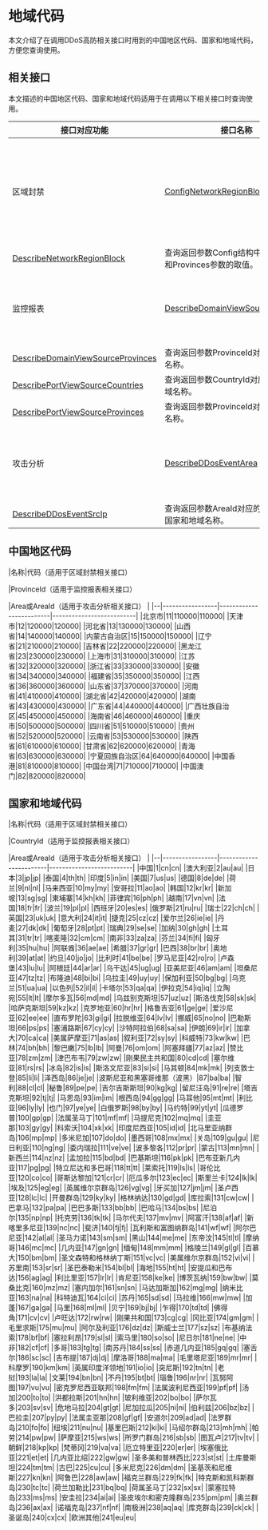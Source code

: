 # 地域代码

本文介绍了在调用DDoS高防相关接口时用到的中国地区代码、国家和地域代码，方便您查询使用。

## 相关接口

本文描述的中国地区代码、国家和地域代码适用于在调用以下相关接口时查询使用。

|接口对应功能|接口名称|使用场景|
|------|----|----|
|区域封禁|[ConfigNetworkRegionBlock](/intl.zh-CN/API参考/DDoS高防新BGP&国际/基础设施防护策略/ConfigNetworkRegionBlock.md)|查询请求参数Config结构中的Countries和Provinces参数的取值。|
|[DescribeNetworkRegionBlock](/intl.zh-CN/API参考/DDoS高防新BGP&国际/基础设施防护策略/DescribeNetworkRegionBlock.md)|查询返回参数Config结构中的Countries和Provinces参数的取值。|
|监控报表|[DescribeDomainViewSourceCountries](/intl.zh-CN/API参考/DDoS高防新BGP&国际/监控报表/DescribeDomainViewSourceCountries.md)|查询返回参数CountryId对应的国家和地域名称。|
|[DescribeDomainViewSourceProvinces](/intl.zh-CN/API参考/DDoS高防新BGP&国际/监控报表/DescribeDomainViewSourceProvinces.md)|查询返回参数ProvinceId对应的中国地区名称。|
|[DescribePortViewSourceCountries](/intl.zh-CN/API参考/DDoS高防新BGP&国际/监控报表/DescribePortViewSourceCountries.md)|查询返回参数CountryId对应的国家和地域名称。|
|[DescribePortViewSourceProvinces](/intl.zh-CN/API参考/DDoS高防新BGP&国际/监控报表/DescribePortViewSourceProvinces.md)|查询返回参数ProvinceId对应的中国地区名称。|
|攻击分析|[DescribeDDosEventArea]()|查询返回参数Area对应的中国地区、国家和地域名称。|
|[DescribeDDosEventSrcIp]()|查询返回参数AreaId对应的中国地区、国家和地域名称。|

## 中国地区代码

|名称|代码（适用于区域封禁相关接口）

|ProvinceId（适用于监控报表相关接口）

|Area或AreaId（适用于攻击分析相关接口） |
|--|-----------------|-------------------------|--------------------------|
|北京市|11|110000|110000|
|天津市|12|120000|120000|
|河北省|13|130000|130000|
|山西省|14|140000|140000|
|内蒙古自治区|15|150000|150000|
|辽宁省|21|210000|210000|
|吉林省|22|220000|220000|
|黑龙江省|23|230000|230000|
|上海市|31|310000|310000|
|江苏省|32|320000|320000|
|浙江省|33|330000|330000|
|安徽省|34|340000|340000|
|福建省|35|350000|350000|
|江西省|36|360000|360000|
|山东省|37|370000|370000|
|河南省|41|410000|410000|
|湖北省|42|420000|420000|
|湖南省|43|430000|430000|
|广东省|44|440000|440000|
|广西壮族自治区|45|450000|450000|
|海南省|46|460000|460000|
|重庆市|50|500000|500000|
|四川省|51|510000|510000|
|贵州省|52|520000|520000|
|云南省|53|530000|530000|
|陕西省|61|610000|610000|
|甘肃省|62|620000|620000|
|青海省|63|630000|630000|
|宁夏回族自治区|64|640000|640000|
|中国香港|81|810000|810000|
|中国台湾|71|710000|710000|
|中国澳门|82|820000|820000|

## 国家和地域代码

|名称|代码（适用于区域封禁相关接口）

|CountryId（适用于监控报表相关接口）

|Area或AreaId（适用于攻击分析相关接口） |
|--|-----------------|------------------------|--------------------------|
|中国|1|cn|cn|
|澳大利亚|2|au|au|
|日本|3|jp|jp|
|泰国|4|th|th|
|印度|5|in|in|
|美国|7|us|us|
|德国|8|de|de|
|荷兰|9|nl|nl|
|马来西亚|10|my|my|
|安哥拉|11|ao|ao|
|韩国|12|kr|kr|
|新加坡|13|sg|sg|
|柬埔寨|14|kh|kh|
|菲律宾|16|ph|ph|
|越南|17|vn|vn|
|法国|18|fr|fr|
|波兰|19|pl|pl|
|西班牙|20|es|es|
|俄罗斯|21|ru|ru|
|瑞士|22|ch|ch|
|英国|23|uk|uk|
|意大利|24|it|it|
|捷克|25|cz|cz|
|爱尔兰|26|ie|ie|
|丹麦|27|dk|dk|
|葡萄牙|28|pt|pt|
|瑞典|29|se|se|
|加纳|30|gh|gh|
|土耳其|31|tr|tr|
|喀麦隆|32|cm|cm|
|南非|33|za|za|
|芬兰|34|fi|fi|
|匈牙利|35|hu|hu|
|阿联酋|36|ae|ae|
|希腊|37|gr|gr|
|巴西|38|br|br|
|奥地利|39|at|at|
|约旦|40|jo|jo|
|比利时|41|be|be|
|罗马尼亚|42|ro|ro|
|卢森堡|43|lu|lu|
|阿根廷|44|ar|ar|
|乌干达|45|ug|ug|
|亚美尼亚|46|am|am|
|坦桑尼亚|47|tz|tz|
|布隆迪|48|bi|bi|
|乌拉圭|49|uy|uy|
|保加利亚|50|bg|bg|
|乌克兰|51|ua|ua|
|以色列|52|il|il|
|卡塔尔|53|qa|qa|
|伊拉克|54|iq|iq|
|立陶宛|55|lt|lt|
|摩尔多瓦|56|md|md|
|乌兹别克斯坦|57|uz|uz|
|斯洛伐克|58|sk|sk|
|哈萨克斯坦|59|kz|kz|
|克罗地亚|60|hr|hr|
|格鲁吉亚|61|ge|ge|
|爱沙尼亚|62|ee|ee|
|直布罗陀|63|gi|gi|
|拉脱维亚|64|lv|lv|
|挪威|65|no|no|
|巴勒斯坦|66|ps|ps|
|塞浦路斯|67|cy|cy|
|沙特阿拉伯|68|sa|sa|
|伊朗|69|ir|ir|
|加拿大|70|ca|ca|
|美属萨摩亚|71|as|as|
|叙利亚|72|sy|sy|
|科威特|73|kw|kw|
|巴林|74|bh|bh|
|黎巴嫩|75|lb|lb|
|阿曼|76|om|om|
|阿塞拜疆|77|az|az|
|赞比亚|78|zm|zm|
|津巴布韦|79|zw|zw|
|刚果民主共和国|80|cd|cd|
|塞尔维亚|81|rs|rs|
|冰岛|82|is|is|
|斯洛文尼亚|83|si|si|
|马其顿|84|mk|mk|
|列支敦士登|85|li|li|
|泽西岛|86|je|je|
|波斯尼亚和黑塞哥维那（波黑）|87|ba|ba|
|智利|88|cl|cl|
|秘鲁|89|pe|pe|
|吉尔吉斯斯坦|90|kg|kg|
|留尼汪岛|91|re|re|
|塔吉克斯坦|92|tj|tj|
|马恩岛|93|im|im|
|根西岛|94|gg|gg|
|马耳他|95|mt|mt|
|利比亚|96|ly|ly|
|也门|97|ye|ye|
|白俄罗斯|98|by|by|
|马约特|99|yt|yt|
|瓜德罗普|100|gp|gp|
|法属圣马丁|101|mf|mf|
|马提尼克|102|mq|mq|
|圭亚那|103|gy|gy|
|科索沃|104|xk|xk|
|印度尼西亚|105|id|id|
|北马里亚纳群岛|106|mp|mp|
|多米尼加|107|do|do|
|墨西哥|108|mx|mx|
|关岛|109|gu|gu|
|尼日利亚|110|ng|ng|
|委内瑞拉|111|ve|ve|
|波多黎各|112|pr|pr|
|蒙古|113|mn|mn|
|新西兰|114|nz|nz|
|孟加拉|115|bd|bd|
|巴基斯坦|116|pk|pk|
|巴布亚新几内亚|117|pg|pg|
|特立尼达和多巴哥|118|tt|tt|
|莱索托|119|ls|ls|
|哥伦比亚|120|co|co|
|哥斯达黎加|121|cr|cr|
|厄瓜多尔|123|ec|ec|
|斯里兰卡|124|lk|lk|
|埃及|125|eg|eg|
|英属维尔京群岛|126|vg|vg|
|牙买加|127|jm|jm|
|圣卢西亚|128|lc|lc|
|开曼群岛|129|ky|ky|
|格林纳达|130|gd|gd|
|库拉索|131|cw|cw|
|巴拿马|132|pa|pa|
|巴巴多斯|133|bb|bb|
|巴哈马|134|bs|bs|
|尼泊尔|135|np|np|
|托克劳|136|tk|tk|
|马尔代夫|137|mv|mv|
|阿富汗|138|af|af|
|新喀里多尼亚|139|nc|nc|
|斐济|140|fj|fj|
|瓦利斯和富图纳群岛|141|wf|wf|
|阿尔巴尼亚|142|al|al|
|圣马力诺|143|sm|sm|
|黑山|144|me|me|
|东帝汶|145|tl|tl|
|摩纳哥|146|mc|mc|
|几内亚|147|gn|gn|
|缅甸|148|mm|mm|
|格陵兰|149|gl|gl|
|百慕大|150|bm|bm|
|圣文森特和格林纳丁斯|151|vc|vc|
|美属维尔京群岛|152|vi|vi|
|苏里南|153|sr|sr|
|圣巴泰勒米|154|bl|bl|
|海地|155|ht|ht|
|安提瓜和巴布达|156|ag|ag|
|利比里亚|157|lr|lr|
|肯尼亚|158|ke|ke|
|博茨瓦纳|159|bw|bw|
|莫桑比克|160|mz|mz|
|塞内加尔|161|sn|sn|
|马达加斯加|162|mg|mg|
|纳米比亚|163|na|na|
|科特迪瓦|164|ci|ci|
|苏丹|165|sd|sd|
|马拉维|166|mw|mw|
|加蓬|167|ga|ga|
|马里|168|ml|ml|
|贝宁|169|bj|bj|
|乍得|170|td|td|
|佛得角|171|cv|cv|
|卢旺达|172|rw|rw|
|刚果共和国|173|cg|cg|
|冈比亚|174|gm|gm|
|毛里求斯|175|mu|mu|
|阿尔及利亚|176|dz|dz|
|斯威士兰|177|sz|sz|
|布基纳法索|178|bf|bf|
|塞拉利昂|179|sl|sl|
|索马里|180|so|so|
|尼日尔|181|ne|ne|
|中非|182|cf|cf|
|多哥|183|tg|tg|
|南苏丹|184|ss|ss|
|赤道几内亚|185|gq|gq|
|塞舌尔|186|sc|sc|
|吉布提|187|dj|dj|
|摩洛哥|188|ma|ma|
|毛里塔尼亚|189|mr|mr|
|科摩罗|190|km|km|
|英属印度洋领地|191|io|io|
|突尼斯|192|tn|tn|
|老挝|193|la|la|
|文莱|194|bn|bn|
|不丹|195|bt|bt|
|瑙鲁|196|nr|nr|
|瓦努阿图|197|vu|vu|
|密克罗尼西亚联邦|198|fm|fm|
|法属波利尼西亚|199|pf|pf|
|汤加|200|to|to|
|洪都拉斯|201|hn|hn|
|玻利维亚|202|bo|bo|
|萨尔瓦多|203|sv|sv|
|危地马拉|204|gt|gt|
|尼加拉瓜|205|ni|ni|
|伯利兹|206|bz|bz|
|巴拉圭|207|py|py|
|法属圭亚那|208|gf|gf|
|安道尔|209|ad|ad|
|法罗群岛|210|fo|fo|
|纽埃|211|nu|nu|
|基里巴斯|212|ki|ki|
|马绍尔群岛|213|mh|mh|
|帕劳|214|pw|pw|
|萨摩亚|215|ws|ws|
|所罗门群岛|216|sb|sb|
|图瓦卢|217|tv|tv|
|朝鲜|218|kp|kp|
|梵蒂冈|219|va|va|
|厄立特里亚|220|er|er|
|埃塞俄比亚|221|et|et|
|几内亚比绍|222|gw|gw|
|圣多美和普林西比|223|st|st|
|土库曼斯坦|224|tm|tm|
|古巴|225|cu|cu|
|多米尼克|226|dm|dm|
|圣基茨和尼维斯|227|kn|kn|
|阿鲁巴|228|aw|aw|
|福克兰群岛|229|fk|fk|
|特克斯和凯科斯群岛|230|tc|tc|
|荷兰加勒比|231|bq|bq|
|荷属圣马丁|232|sx|sx|
|蒙塞拉特岛|233|ms|ms|
|安圭拉|234|ai|ai|
|圣皮埃尔和密克隆群岛|235|pm|pm|
|奥兰群岛|236|ax|ax|
|诺福克岛|237|nf|nf|
|南极洲|238|aq|aq|
|库克群岛|239|ck|ck|
|圣诞岛|240|cx|cx|
|欧洲其他|241|eu|eu|

